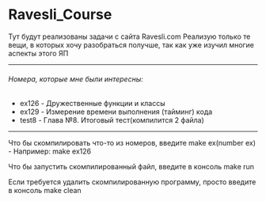 # Ravesli_Course
Тут будут реализованы задачи с сайта Ravesli.com Реализую только те вещи, в которых хочу разобраться получше, так как уже изучил многие аспекты этого ЯП

<hr>

<h6> Номера, которые мне были интересны: </h6>
<ul>
  <li>ex126 - Дружественные функции и классы</li>
  <li>ex129 - Измерение времени выполнения (тайминг) кода</li>
  <li>test8 - Глава №8. Итоговый тест(компилится 2 файла)</li>
</ul>

<hr>
<p> Что бы скомпилировать что-то из номеров, введите make ex(number ex) - Например: make ex126 </p>
<p>Что бы запустить скомпилированный файл, введите в консоль make run</p>
<p>Если требуется удалить скомпилированную программу, просто введите в консоль make clean</p>
